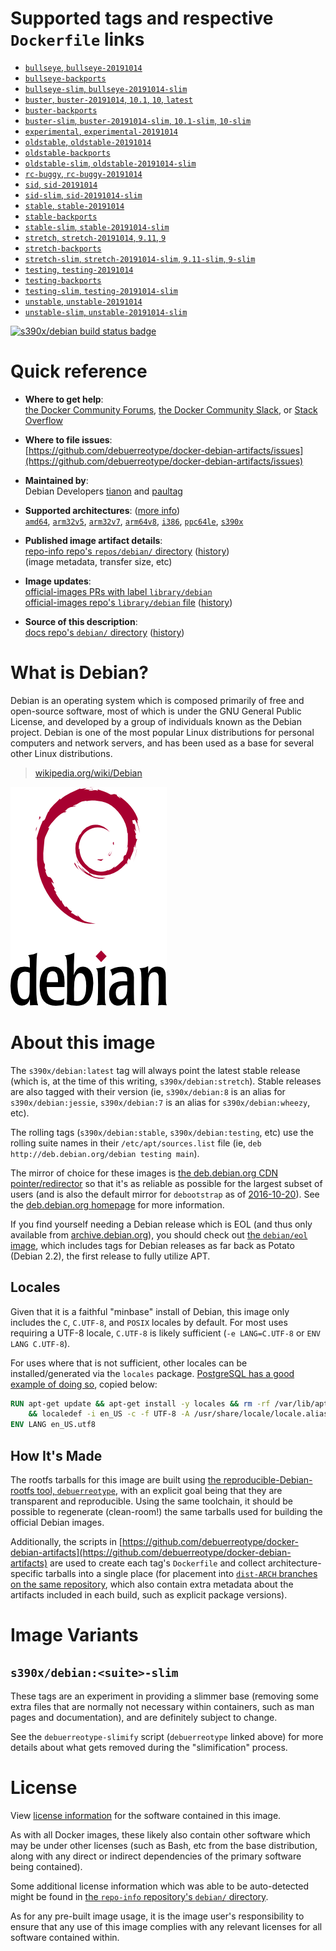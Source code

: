 <!--

********************************************************************************

WARNING:

    DO NOT EDIT "debian/README.md"

    IT IS AUTO-GENERATED

    (from the other files in "debian/" combined with a set of templates)

********************************************************************************

-->

# Supported tags and respective `Dockerfile` links

-	[`bullseye`, `bullseye-20191014`](https://github.com/debuerreotype/docker-debian-artifacts/blob/28f852e1f142a327952e8f6cab88495baf697cba/bullseye/Dockerfile)
-	[`bullseye-backports`](https://github.com/debuerreotype/docker-debian-artifacts/blob/28f852e1f142a327952e8f6cab88495baf697cba/bullseye/backports/Dockerfile)
-	[`bullseye-slim`, `bullseye-20191014-slim`](https://github.com/debuerreotype/docker-debian-artifacts/blob/28f852e1f142a327952e8f6cab88495baf697cba/bullseye/slim/Dockerfile)
-	[`buster`, `buster-20191014`, `10.1`, `10`, `latest`](https://github.com/debuerreotype/docker-debian-artifacts/blob/28f852e1f142a327952e8f6cab88495baf697cba/buster/Dockerfile)
-	[`buster-backports`](https://github.com/debuerreotype/docker-debian-artifacts/blob/28f852e1f142a327952e8f6cab88495baf697cba/buster/backports/Dockerfile)
-	[`buster-slim`, `buster-20191014-slim`, `10.1-slim`, `10-slim`](https://github.com/debuerreotype/docker-debian-artifacts/blob/28f852e1f142a327952e8f6cab88495baf697cba/buster/slim/Dockerfile)
-	[`experimental`, `experimental-20191014`](https://github.com/debuerreotype/docker-debian-artifacts/blob/28f852e1f142a327952e8f6cab88495baf697cba/experimental/Dockerfile)
-	[`oldstable`, `oldstable-20191014`](https://github.com/debuerreotype/docker-debian-artifacts/blob/28f852e1f142a327952e8f6cab88495baf697cba/oldstable/Dockerfile)
-	[`oldstable-backports`](https://github.com/debuerreotype/docker-debian-artifacts/blob/28f852e1f142a327952e8f6cab88495baf697cba/oldstable/backports/Dockerfile)
-	[`oldstable-slim`, `oldstable-20191014-slim`](https://github.com/debuerreotype/docker-debian-artifacts/blob/28f852e1f142a327952e8f6cab88495baf697cba/oldstable/slim/Dockerfile)
-	[`rc-buggy`, `rc-buggy-20191014`](https://github.com/debuerreotype/docker-debian-artifacts/blob/28f852e1f142a327952e8f6cab88495baf697cba/rc-buggy/Dockerfile)
-	[`sid`, `sid-20191014`](https://github.com/debuerreotype/docker-debian-artifacts/blob/28f852e1f142a327952e8f6cab88495baf697cba/sid/Dockerfile)
-	[`sid-slim`, `sid-20191014-slim`](https://github.com/debuerreotype/docker-debian-artifacts/blob/28f852e1f142a327952e8f6cab88495baf697cba/sid/slim/Dockerfile)
-	[`stable`, `stable-20191014`](https://github.com/debuerreotype/docker-debian-artifacts/blob/28f852e1f142a327952e8f6cab88495baf697cba/stable/Dockerfile)
-	[`stable-backports`](https://github.com/debuerreotype/docker-debian-artifacts/blob/28f852e1f142a327952e8f6cab88495baf697cba/stable/backports/Dockerfile)
-	[`stable-slim`, `stable-20191014-slim`](https://github.com/debuerreotype/docker-debian-artifacts/blob/28f852e1f142a327952e8f6cab88495baf697cba/stable/slim/Dockerfile)
-	[`stretch`, `stretch-20191014`, `9.11`, `9`](https://github.com/debuerreotype/docker-debian-artifacts/blob/28f852e1f142a327952e8f6cab88495baf697cba/stretch/Dockerfile)
-	[`stretch-backports`](https://github.com/debuerreotype/docker-debian-artifacts/blob/28f852e1f142a327952e8f6cab88495baf697cba/stretch/backports/Dockerfile)
-	[`stretch-slim`, `stretch-20191014-slim`, `9.11-slim`, `9-slim`](https://github.com/debuerreotype/docker-debian-artifacts/blob/28f852e1f142a327952e8f6cab88495baf697cba/stretch/slim/Dockerfile)
-	[`testing`, `testing-20191014`](https://github.com/debuerreotype/docker-debian-artifacts/blob/28f852e1f142a327952e8f6cab88495baf697cba/testing/Dockerfile)
-	[`testing-backports`](https://github.com/debuerreotype/docker-debian-artifacts/blob/28f852e1f142a327952e8f6cab88495baf697cba/testing/backports/Dockerfile)
-	[`testing-slim`, `testing-20191014-slim`](https://github.com/debuerreotype/docker-debian-artifacts/blob/28f852e1f142a327952e8f6cab88495baf697cba/testing/slim/Dockerfile)
-	[`unstable`, `unstable-20191014`](https://github.com/debuerreotype/docker-debian-artifacts/blob/28f852e1f142a327952e8f6cab88495baf697cba/unstable/Dockerfile)
-	[`unstable-slim`, `unstable-20191014-slim`](https://github.com/debuerreotype/docker-debian-artifacts/blob/28f852e1f142a327952e8f6cab88495baf697cba/unstable/slim/Dockerfile)

[![s390x/debian build status badge](https://img.shields.io/jenkins/s/https/doi-janky.infosiftr.net/job/multiarch/job/s390x/job/debian.svg?label=s390x/debian%20%20build%20job)](https://doi-janky.infosiftr.net/job/multiarch/job/s390x/job/debian/)

# Quick reference

-	**Where to get help**:  
	[the Docker Community Forums](https://forums.docker.com/), [the Docker Community Slack](https://blog.docker.com/2016/11/introducing-docker-community-directory-docker-community-slack/), or [Stack Overflow](https://stackoverflow.com/search?tab=newest&q=docker)

-	**Where to file issues**:  
	[https://github.com/debuerreotype/docker-debian-artifacts/issues](https://github.com/debuerreotype/docker-debian-artifacts/issues)

-	**Maintained by**:  
	Debian Developers [tianon](https://qa.debian.org/developer.php?login=tianon) and [paultag](https://qa.debian.org/developer.php?login=paultag)

-	**Supported architectures**: ([more info](https://github.com/docker-library/official-images#architectures-other-than-amd64))  
	[`amd64`](https://hub.docker.com/r/amd64/debian/), [`arm32v5`](https://hub.docker.com/r/arm32v5/debian/), [`arm32v7`](https://hub.docker.com/r/arm32v7/debian/), [`arm64v8`](https://hub.docker.com/r/arm64v8/debian/), [`i386`](https://hub.docker.com/r/i386/debian/), [`ppc64le`](https://hub.docker.com/r/ppc64le/debian/), [`s390x`](https://hub.docker.com/r/s390x/debian/)

-	**Published image artifact details**:  
	[repo-info repo's `repos/debian/` directory](https://github.com/docker-library/repo-info/blob/master/repos/debian) ([history](https://github.com/docker-library/repo-info/commits/master/repos/debian))  
	(image metadata, transfer size, etc)

-	**Image updates**:  
	[official-images PRs with label `library/debian`](https://github.com/docker-library/official-images/pulls?q=label%3Alibrary%2Fdebian)  
	[official-images repo's `library/debian` file](https://github.com/docker-library/official-images/blob/master/library/debian) ([history](https://github.com/docker-library/official-images/commits/master/library/debian))

-	**Source of this description**:  
	[docs repo's `debian/` directory](https://github.com/docker-library/docs/tree/master/debian) ([history](https://github.com/docker-library/docs/commits/master/debian))

# What is Debian?

Debian is an operating system which is composed primarily of free and open-source software, most of which is under the GNU General Public License, and developed by a group of individuals known as the Debian project. Debian is one of the most popular Linux distributions for personal computers and network servers, and has been used as a base for several other Linux distributions.

> [wikipedia.org/wiki/Debian](https://en.wikipedia.org/wiki/Debian)

![logo](https://raw.githubusercontent.com/docker-library/docs/b449be7df57e9ed9086bb5821bfb5d6cdc5d67a4/debian/logo.png)

# About this image

The `s390x/debian:latest` tag will always point the latest stable release (which is, at the time of this writing, `s390x/debian:stretch`). Stable releases are also tagged with their version (ie, `s390x/debian:8` is an alias for `s390x/debian:jessie`, `s390x/debian:7` is an alias for `s390x/debian:wheezy`, etc).

The rolling tags (`s390x/debian:stable`, `s390x/debian:testing`, etc) use the rolling suite names in their `/etc/apt/sources.list` file (ie, `deb http://deb.debian.org/debian testing main`).

The mirror of choice for these images is [the deb.debian.org CDN pointer/redirector](https://deb.debian.org) so that it's as reliable as possible for the largest subset of users (and is also the default mirror for `debootstrap` as of [2016-10-20](https://anonscm.debian.org/cgit/d-i/debootstrap.git/commit/?id=9e8bc60ad1ccf3a25ce7890526b70059f3e770de)). See the [deb.debian.org homepage](https://deb.debian.org) for more information.

If you find yourself needing a Debian release which is EOL (and thus only available from [archive.debian.org](http://archive.debian.org)), you should check out [the `debian/eol` image](https://hub.docker.com/r/debian/eol/), which includes tags for Debian releases as far back as Potato (Debian 2.2), the first release to fully utilize APT.

## Locales

Given that it is a faithful "minbase" install of Debian, this image only includes the `C`, `C.UTF-8`, and `POSIX` locales by default. For most uses requiring a UTF-8 locale, `C.UTF-8` is likely sufficient (`-e LANG=C.UTF-8` or `ENV LANG C.UTF-8`).

For uses where that is not sufficient, other locales can be installed/generated via the `locales` package. [PostgreSQL has a good example of doing so](https://github.com/docker-library/postgres/blob/69bc540ecfffecce72d49fa7e4a46680350037f9/9.6/Dockerfile#L21-L24), copied below:

```dockerfile
RUN apt-get update && apt-get install -y locales && rm -rf /var/lib/apt/lists/* \
	&& localedef -i en_US -c -f UTF-8 -A /usr/share/locale/locale.alias en_US.UTF-8
ENV LANG en_US.utf8
```

## How It's Made

The rootfs tarballs for this image are built using [the reproducible-Debian-rootfs tool, `debuerreotype`](https://github.com/debuerreotype/debuerreotype), with an explicit goal being that they are transparent and reproducible. Using the same toolchain, it should be possible to regenerate (clean-room!) the same tarballs used for building the official Debian images.

Additionally, the scripts in [https://github.com/debuerreotype/docker-debian-artifacts](https://github.com/debuerreotype/docker-debian-artifacts) are used to create each tag's `Dockerfile` and collect architecture-specific tarballs into a single place (for placement into [`dist-ARCH` branches on the same repository](https://github.com/debuerreotype/docker-debian-artifacts/branches), which also contain extra metadata about the artifacts included in each build, such as explicit package versions).

# Image Variants

## `s390x/debian:<suite>-slim`

These tags are an experiment in providing a slimmer base (removing some extra files that are normally not necessary within containers, such as man pages and documentation), and are definitely subject to change.

See the `debuerreotype-slimify` script (`debuerreotype` linked above) for more details about what gets removed during the "slimification" process.

# License

View [license information](https://www.debian.org/social_contract#guidelines) for the software contained in this image.

As with all Docker images, these likely also contain other software which may be under other licenses (such as Bash, etc from the base distribution, along with any direct or indirect dependencies of the primary software being contained).

Some additional license information which was able to be auto-detected might be found in [the `repo-info` repository's `debian/` directory](https://github.com/docker-library/repo-info/tree/master/repos/debian).

As for any pre-built image usage, it is the image user's responsibility to ensure that any use of this image complies with any relevant licenses for all software contained within.

